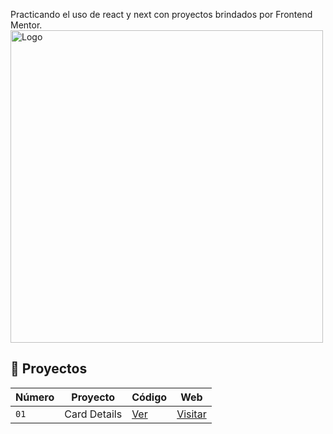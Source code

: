 Practicando el uso de react y next con proyectos brindados por Frontend Mentor.
<img alt="Logo" src="https://res.cloudinary.com/dmb8sscjm/image/upload/v1716836410/Portafolio/logo.png" width="500" />


## 💼 Proyectos

| Número | Proyecto | Código | Web |
| --- | --- | --- | --- |
| `01` | Card Details | [Ver](projects/card-details-test/) | [Visitar](https://card-details-nine.vercel.app/) |

